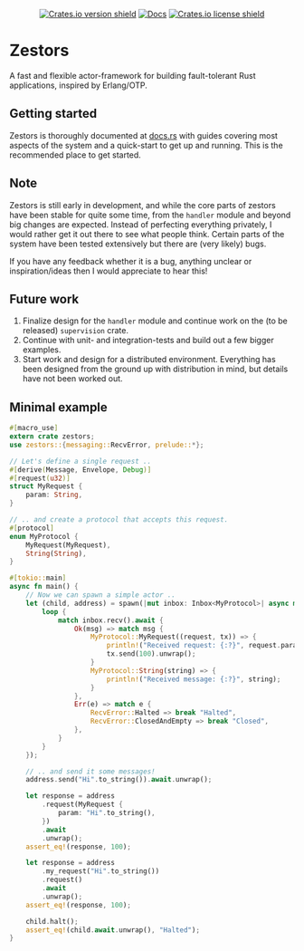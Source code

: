 <div align="center"><p>
  
[![Crates.io version shield](https://img.shields.io/crates/v/zestors.svg)](https://crates.io/crates/zestors)
[![Docs](https://docs.rs/zestors/badge.svg)](https://docs.rs/zestors)
[![Crates.io license shield](https://img.shields.io/crates/l/zestors.svg)](https://crates.io/crates/zestors)

</p></div>


# Zestors
A fast and flexible actor-framework for building fault-tolerant Rust applications, inspired by Erlang/OTP.

## Getting started
Zestors is thoroughly documented at [docs.rs](https://docs.rs/zestors) with guides covering most aspects of the system and a quick-start to get up and running. This is the recommended place to get started.

## Note
Zestors is still early in development, and while the core parts of zestors have been stable for quite some time, from the `handler` module and beyond big changes are expected. Instead of perfecting everything privately, I would rather get it out there to see what people think. Certain parts of the system have been tested extensively but there are (very likely) bugs.

If you have any feedback whether it is a bug, anything unclear or inspiration/ideas then I would appreciate to hear this! 

## Future work
1. Finalize design for the `handler` module and continue work on the (to be released) `supervision` crate.
2. Continue with unit- and integration-tests and build out a few bigger examples.
3. Start work and design for a distributed environment. Everything has been designed from the ground up with distribution in mind, but details have not been worked out.


## Minimal example
```rust
#[macro_use]
extern crate zestors;
use zestors::{messaging::RecvError, prelude::*};

// Let's define a single request ..
#[derive(Message, Envelope, Debug)]
#[request(u32)]
struct MyRequest {
    param: String,
}

// .. and create a protocol that accepts this request.
#[protocol]
enum MyProtocol {
    MyRequest(MyRequest),
    String(String),
}

#[tokio::main]
async fn main() {
    // Now we can spawn a simple actor ..
    let (child, address) = spawn(|mut inbox: Inbox<MyProtocol>| async move {
        loop {
            match inbox.recv().await {
                Ok(msg) => match msg {
                    MyProtocol::MyRequest((request, tx)) => {
                        println!("Received request: {:?}", request.param);
                        tx.send(100).unwrap();
                    }
                    MyProtocol::String(string) => {
                        println!("Received message: {:?}", string);
                    }
                },
                Err(e) => match e {
                    RecvError::Halted => break "Halted",
                    RecvError::ClosedAndEmpty => break "Closed",
                },
            }
        }
    });

    // .. and send it some messages!
    address.send("Hi".to_string()).await.unwrap();

    let response = address
        .request(MyRequest {
            param: "Hi".to_string(),
        })
        .await
        .unwrap();
    assert_eq!(response, 100);

    let response = address
        .my_request("Hi".to_string())
        .request()
        .await
        .unwrap();
    assert_eq!(response, 100);

    child.halt();
    assert_eq!(child.await.unwrap(), "Halted");
}
```
